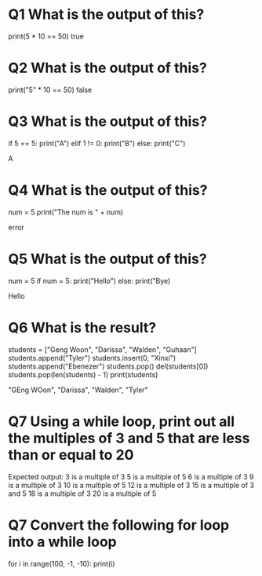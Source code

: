 # Q1 What is the output of this?
print(5 * 10 == 50)
true
# Q2 What is the output of this?
print("5" * 10 == 50)
false
# Q3 What is the output of this?
if 5 == 5:
    print("A")
elif 1 != 0:
    print("B")
else:
    print("C")

A

# Q4 What is the output of this?
num = 5
print("The num is " + num)

error
# Q5 What is the output of this?
num = 5
if num = 5:
    print("Hello")
else:
    print("Bye)

Hello
# Q6 What is the result?
students = ["Geng Woon", "Darissa", "Walden", "Guhaan"]
students.append("Tyler")
students.insert(0, "Xinxi")
students.append("Ebenezer")
students.pop()
del(students[0])
students.pop(len(students) - 1)
print(students)

"GEng WOon", "Darissa", "Walden", "Tyler"
# Q7 Using a while loop, print out all the multiples of 3 and 5 that are less than or equal to 20
Expected output:
3 is a multiple of 3
5 is a multiple of 5
6 is a multiple of 3
9 is a multiple of 3
10 is a multiple of 5
12 is a multiple of 3
15 is a multiple of 3 and 5
18 is a multiple of 3
20 is a multiple of 5
# Q7 Convert the following for loop into a while loop
for i in range(100, -1, -10):
    print(i)
